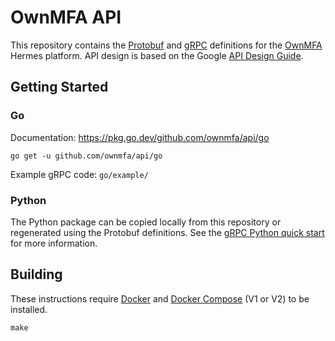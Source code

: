 # OwnMFA API

This repository contains the
[Protobuf](https://developers.google.com/protocol-buffers/) and
[gRPC](https://grpc.io/) definitions for the
[OwnMFA](https://www.ownmfa.com/) Hermes platform. API design is based
on the Google [API Design Guide](https://cloud.google.com/apis/design).

## Getting Started

### Go

Documentation: https://pkg.go.dev/github.com/ownmfa/api/go

```
go get -u github.com/ownmfa/api/go
```

Example gRPC code: `go/example/`

### Python

The Python package can be copied locally from this repository or regenerated
using the Protobuf definitions. See the
[gRPC Python quick start](https://grpc.io/docs/languages/python/quickstart/) for
more information.

## Building

These instructions require
[Docker](https://docs.docker.com/get-started/overview/) and
[Docker Compose](https://docs.docker.com/compose/) (V1 or V2) to be installed.

```
make
```
